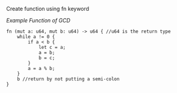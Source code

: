 Create function using fn keyword

*Example Function of GCD*
~~~
fn (mut a: u64, mut b: u64) -> u64 { //u64 is the return type
	while a != 0 {
		if a < b {
			let c = a;
			a = b;
			b = c; 
		}
		a = a % b;
	}
	b //return by not putting a semi-colon
} 

~~~